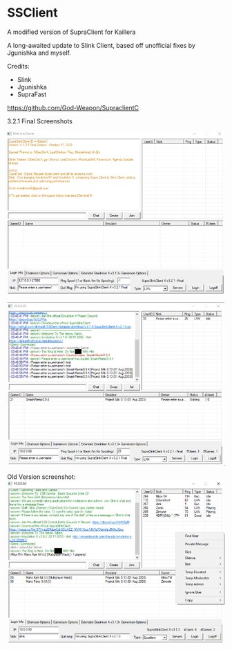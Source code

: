 # SSClient
A modified version of SupraClient for Kaillera

A long-awaited update to Slink Client, based off unofficial fixes by Jgunishka and myself.

Credits:
- Slink
- Jgunishka
- SupraFast

https://github.com/God-Weapon/SupraclientC


3.2.1 Final Screenshots

![](./fi.png)

![](./fin.png)

Old Version screenshot:
![](./client.png)
